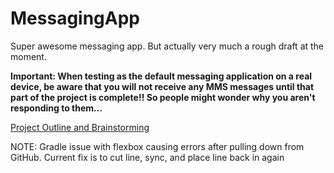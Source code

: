 # MessagingApp
Super awesome messaging app. But actually very much a rough draft at the moment.

**Important: When testing as the default messaging application on a real device, be aware that you will not receive any MMS messages until that part of the project is complete!! So people might wonder why you aren't responding to them...**

[Project Outline and Brainstorming](https://drive.google.com/open?id=14qqI5ZBkzr1RauKJd5yG0oVZKBvjaEmzWdyc44MwpDk)



NOTE: Gradle issue with flexbox causing errors after pulling down from GitHub. Current fix is to cut line, sync, and place line back in again
